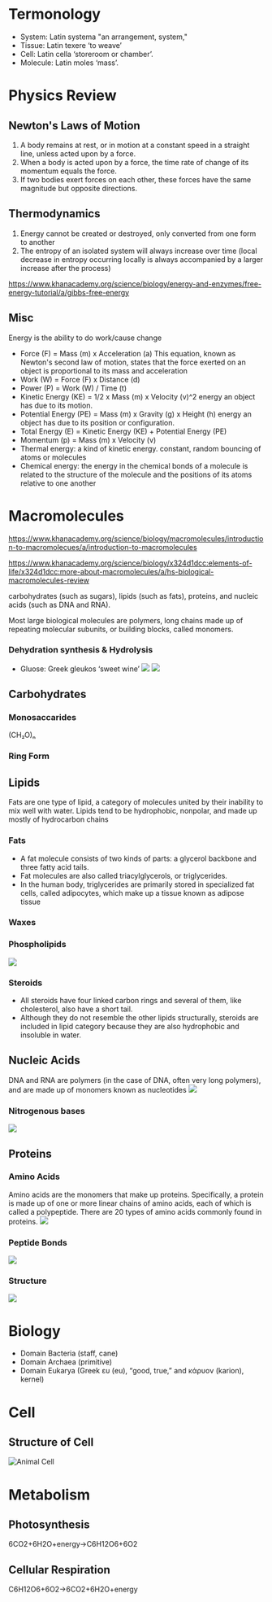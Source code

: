# Termonology
- System: Latin systema "an arrangement, system,"
- Tissue: Latin texere ‘to weave’
- Cell: Latin cella ‘storeroom or chamber’.
- Molecule: Latin moles ‘mass’.

# Physics Review
## Newton's Laws of Motion
1. A body remains at rest, or in motion at a constant speed in a straight line, unless acted upon by a force.
2. When a body is acted upon by a force, the time rate of change of its momentum equals the force.
3. If two bodies exert forces on each other, these forces have the same magnitude but opposite directions.

## Thermodynamics
1. Energy cannot be created or destroyed, only converted from one form to another
2. The entropy of an isolated system will always increase over time (local decrease in entropy occurring locally is always accompanied by a larger increase after the process)

https://www.khanacademy.org/science/biology/energy-and-enzymes/free-energy-tutorial/a/gibbs-free-energy
## Misc
Energy is the ability to do work/cause change
- Force (F) = Mass (m) x Acceleration (a)
This equation, known as Newton's second law of motion, states that the force exerted on an object is proportional to its mass and acceleration
- Work (W) = Force (F) x Distance (d)
- Power (P) = Work (W) / Time (t)
- Kinetic Energy (KE) = 1/2 x Mass (m) x Velocity (v)^2
energy an object has due to its motion.
- Potential Energy (PE) = Mass (m) x Gravity (g) x Height (h)
energy an object has due to its position or configuration. 
- Total Energy (E) = Kinetic Energy (KE) + Potential Energy (PE)
- Momentum (p) = Mass (m) x Velocity (v)
- Thermal energy: a kind of kinetic energy. constant, random bouncing of atoms or molecules
- Chemical energy: the energy in the chemical bonds of a molecule is related to the structure of the molecule and the positions of its atoms relative to one another

# Macromolecules
https://www.khanacademy.org/science/biology/macromolecules/introduction-to-macromolecues/a/introduction-to-macromolecules

https://www.khanacademy.org/science/biology/x324d1dcc:elements-of-life/x324d1dcc:more-about-macromolecules/a/hs-biological-macromolecules-review

carbohydrates (such as sugars), lipids (such as fats), proteins, and nucleic acids (such as DNA and RNA).

Most large biological molecules are polymers, long chains made up of repeating molecular subunits, or building blocks, called monomers.

### Dehydration synthesis & Hydrolysis
- Gluose: Greek gleukos ‘sweet wine’
![](/images/dehydration-synthesis.png)
![](/images/hydrolysis.png)

## Carbohydrates
### Monosaccarides
(CH₂O)ₙ

### Ring Form

## Lipids
Fats are one type of lipid, a category of molecules united by their inability to mix well with water. Lipids tend to be hydrophobic, nonpolar, and made up mostly of hydrocarbon chains

### Fats
- A fat molecule consists of two kinds of parts: a glycerol backbone and three fatty acid tails.
- Fat molecules are also called triacylglycerols, or triglycerides. 
- In the human body, triglycerides are primarily stored in specialized fat cells, called adipocytes, which make up a tissue known as adipose tissue

### Waxes

### Phospholipids
![](/images/phospholipid.png)

### Steroids
- All steroids have four linked carbon rings and several of them, like cholesterol, also have a short tail.
- Although they do not resemble the other lipids structurally, steroids are included in lipid category because they are also hydrophobic and insoluble in water. 


## Nucleic Acids
DNA and RNA are polymers (in the case of DNA, often very long polymers), and are made up of monomers known as nucleotides
![](/images/dna.png)

### Nitrogenous bases
![](/images/nitro-bases.png)


## Proteins
### Amino Acids
Amino acids are the monomers that make up proteins. Specifically, a protein is made up of one or more linear chains of amino acids, each of which is called a polypeptide. There are 20 types of amino acids commonly found in proteins.
![](/images/amino-acid.png)

### Peptide Bonds
![](/images/peptide-bond.png)

### Structure
![](/images/protein-structure.png)
# Biology
- Domain Bacteria (staff, cane)
- Domain Archaea (primitive)
- Domain Eukarya (Greek ευ (eu), “good, true,” and κάρυον (karion), kernel)

# Cell
## Structure of Cell
![Animal Cell](/images/animal-cell.png)

# Metabolism
## Photosynthesis
6CO2+6H2O+energy->C6H12O6+6O2
## Cellular Respiration
C6H12O6+6O2->6CO2+6H2O+energy


